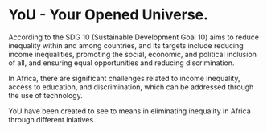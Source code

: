 # YoU - Your Opened Universe. 

According to the SDG 10 (Sustainable Development Goal 10) aims to reduce inequality within and among countries, and its targets include reducing income inequalities, promoting the social, economic, and political inclusion of all, and ensuring equal opportunities and reducing discrimination.

In Africa, there are significant challenges related to income inequality, access to education, and discrimination, which can be addressed through the use of technology.

 

YoU have been created to see to means in eliminating inequality in Africa through different iniatives.
